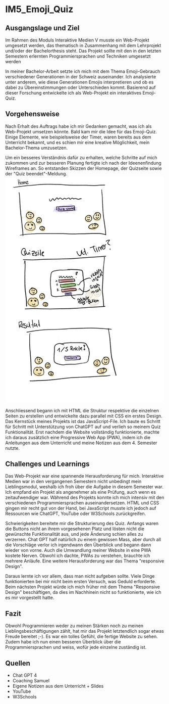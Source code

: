 # IM5_Emoji_Quiz

## Ausgangslage und Ziel
Im Rahmen des Moduls Interaktive Medien V musste ein Web-Projekt umgesetzt werden, das thematisch in Zusammenhang mit dem Lehrprojekt und/oder der Bachelorthesis steht. Das Projekt sollte mit den in den letzten Semestern erlernten Programmiersprachen und Techniken umgesetzt werden

In meiner Bachelor-Arbeit setzte ich mich mit dem Thema Emoji-Gebrauch verschiedener Generationen in der Schweiz auseinander. Ich analysierte unter anderem, wie diese Generationen Emojis interpretieren und ob es dabei zu Übereinstimmungen oder Unterschieden kommt. Basierend auf dieser Forschung entwickelte ich als Web-Projekt ein interaktives Emoji-Quiz.

## Vorgehensweise
Nach Erhalt des Auftrags habe ich mir Gedanken gemacht, was ich als Web-Projekt umsetzen könnte. Bald kam mir die Idee für das Emoji-Quiz. Einige Elemente, wie beispielsweise der Timer, waren bereits aus dem Unterricht bekannt, und es schien mir eine kreative Möglichkeit, mein Bachelor-Thema umzusetzen.

Um ein besseres Verständnis dafür zu erhalten, welche Schritte auf mich zukommen und zur besseren Planung fertigte ich nach der Ideenenfindung Wireframes an. So entstanden Skizzen der Homepage, der Quizseite sowie der "Quiz beendet"-Meldung.
![Wireframes des Emoji-Quiz-Projekts](Wireframes/Frames_website.jpg)

Anschliessend begann ich mit HTML die Struktur respektive die einzelnen Seiten zu erstellen und entwickelte dazu parallel mit CSS ein erstes Design. Das Kernstück meines Projekts ist das JavaScript-File. Ich baute es Schritt für Schritt mit Unterstützung von ChatGPT auf und verlieh so meinem Quiz Funktionalität. Erst nachdem die Website vollständig funktionierte, machte ich daraus zusätzlich eine Progressive Web App (PWA), indem ich die Anleitungen aus dem Unterricht und meine Notizen aus dem 4. Semester nutzte.

## Challenges und Learnings
Das Web-Projekt war eine spannende Herausforderung für mich. Interaktive Medien war in den vergangenen Semestern nicht unbedingt mein Lieblingsmodul, weshalb ich froh über die Aufgabe in diesem Semester war. Ich empfand ein Projekt als angenehmer als eine Prüfung, auch wenn es zeitaufwendiger war. Während des Projekts konnte ich mich intensiv mit den verschiedenen Programmiersprachen auseinandersetzen. HTML und CSS gingen mir recht gut von der Hand, bei JavaScript musste ich jedoch auf Ressourcen wie ChatGPT, YouTube oder W3Schools zurückgreifen. 

Schwierigkeiten bereitete mir die Strukturierung des Quiz. Anfangs waren die Buttons nicht an ihrem vorgesehenen Platz und lösten nicht die gewünschte Funktionalität aus, und jede Änderung schien alles zu verzerren. Chat GPT half natürlich zu einem gewissen Mass, aber durch all die Vorschläge verlor ich irgendwann den Überblick und begann dann wieder von vorne. Auch die Umwandlung meiner Website in eine PWA kostete Nerven. Obwohl ich dachte, PWAs zu verstehen, brauchte ich mehrere Anläufe. Eine weitere Herausforderung war das Thema "responsive Design".

Daraus lernte ich vor allem, dass man nicht aufgeben sollte. Viele Dinge funktionierten bei mir nicht beim ersten Versuch, was Geduld erforderte. Beim nächsten Projekt würde ich mich früher mit dem Thema "Responsive Design" beschäftigen, da dies im Nachhinein nicht so funktionierte, wie ich es mir vorgestellt hatte.

## Fazit 
Obwohl Programmieren weder zu meinen Stärken noch zu meinen Lieblingsbeschäftigungen zählt, hat mir das Projekt letztendlich sogar etwas Freude bereitet ;-). Es war ein tolles Gefühl, die fertige Website zu sehen. Zudem habe ich nun einen besseren Überblick über die Programmiersprachen und weiss, wofür jede einzelne zuständig ist.

## Quellen
- Chat GPT 4
- Coaching Samuel
- Eigene Notizen aus dem Unterricht + Slides
- YouTube
- W3Schools
